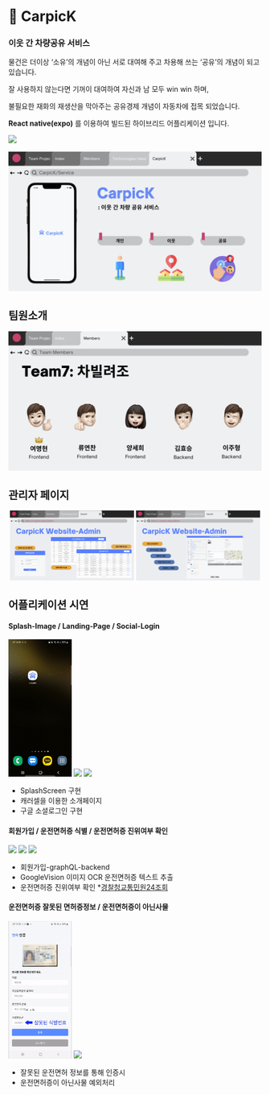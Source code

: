 # 🚙 CarpicK
### 이웃 간 차량공유 서비스

물건은 더이상 ‘소유’의 개념이 아닌 서로 대여해 주고 차용해 쓰는 ‘공유’의 개념이 되고 있습니다. 

잘 사용하지 않는다면 기꺼이 대여하여 자신과 남 모두 win win 하며,

불필요한 재화의 재생산을 막아주는 공유경제 개념이 자동차에 접목 되었습니다.

**React native(expo)** 를 이용하여 빌드된 하이브리드 어플리케이션 입니다.

<a href="https://www.figma.com/file/ISJzAquvSCmdPW3V4Jm8So/CarpicK---%EC%B0%A8%EB%B9%8C%EB%A0%A4%EC%A1%B0?node-id=16%3A99"><img src="https://img.shields.io/badge/Figma-5D8BFF?style=for-the-badge&logo=figma&logoColor=white"></a>

<p align="center">
<img width="1000" src="./assets/readme/ppt/carpick_service.png">
</p>

## 팀원소개

<p align="center">
<img width="1000" src="./assets/readme/ppt/carpick_teammember.png">
</p>

## 관리자 페이지

<p align="center">
    <img width="49%" src="./assets/readme/ppt/carpick_admin_1.png">
    <img width="49%" src="./assets/readme/ppt/carpick_admin_2.png">
</p>

## 어플리케이션 시연
    
#### **Splash-Image** / **Landing-Page** / **Social-Login**
    
<p>
    <img width="25%" src="./assets/readme/gif/1_SplashScreen.gif">
    <img width="25%" src="./assets/readme/gif/2_Intro.gif">
    <img width="25%" src="./assets/readme/gif/3_GoogleSignIn.gif">
</p>
    
- SplashScreen 구현  
- 캐러셀을 이용한 소개페이지   
- 구글 소셜로그인 구현   

#### **회원가입** / **운전면허증 식별** / **운전면허증 진위여부 확인**
    
<p>
    <img width="25%" src="./assets/readme/gif/4_CreateUser.gif">
    <img width="25%" src="./assets/readme/gif/5_License_R1.gif">
    <img width="25%" src="./assets/readme/gif/6_License_Istruth.gif">
</p>

- 회원가입-graphQL-backend
- GoogleVision 이미지 OCR 운전면허증 텍스트 추출
- 운전면허증 진위여부 확인 *[경찰청교통민원24조회](https://tilko.net/Help/Api/POST-api-apiVersion-Efine-LicenTruth)

#### **운전면허증 잘못된 면허증정보** / **운전면허증이 아닌사물**

<p>
    <img width="25%" src="./assets/readme/gif/7_License_WrongNum.gif">
    <img width="25%" src="./assets/readme/gif/8_LicenseDenied.gif">
</p>

- 잘못된 운전면허 정보를 통해 인증시
- 운전면허증이 아닌사물 예외처리
